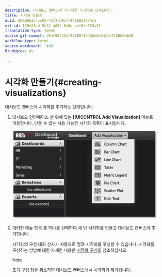 ```yaml
---
description: 대시보드 캔버스에 시각화를 추가하는 단계입니다.
title: 시각화 만들기
uuid: d8eb60ac-cc99-4af3-b9c4-946b0a7274ca
exl-id: 139e24ed-5b22-4d52-8e0a-cef0fe523a49
translation-type: tm+mt
source-git-commit: d9df90242ef96188f4e4b5e6d04cfef196b0a628
workflow-type: tm+mt
source-wordcount: '100'
ht-degree: 4%

---
```


# 시각화 만들기{#creating-visualizations}

대시보드 캔버스에 시각화를 추가하는 단계입니다.

1. 대시보드 인터페이스 맨 위에 있는 **[!UICONTROL Add Visualization]** 메뉴로 이동합니다. 만들 수 있는 사용 가능한 시각화 목록이 표시됩니다.

   ![](assets/create_visualization1.png)

1. 이러한 메뉴 항목 중 하나를 선택하여 새 빈 시각화를 만들고 대시보드 캔버스에 추가합니다.

   시각화의 구성 대화 상자가 자동으로 열려 시각화를 구성할 수 있습니다. 시각화를 구성하는 방법에 대한 자세한 내용은 [시각화 구성](../../../home/c-adobe-data-workbench-dashboard/c-visualizations/c-configuring-visualizations.md#concept-edc3c7270ffe429c9aab8ceca429b570)을 참조하십시오.

   >[!NOTE]
   >
   >초기 구성 창을 취소하면 대시보드 캔버스에서 시각화가 제거됩니다.
